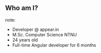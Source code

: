 ##  Who am I?

note:
- Developer @ appear.in
- M.Sc. Computer Science NTNU
- 24 years old
- Full-time Angular developer for 6 months

